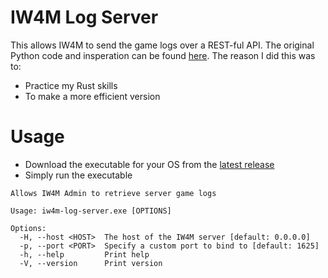 # IW4M Log Server

This allows IW4M to send the game logs over a REST-ful API. The original Python code and insperation can be found [here](https://github.com/RaidMax/IW4MAdmin-GameLogServer/tree/master). The reason I did this was to:
- Practice my Rust skills
- To make a more efficient version

# Usage

- Download the executable for your OS from the [latest release](https://github.com/Stefanuk12/iw4m-log-server/releases/latest)
- Simply run the executable

```
Allows IW4M Admin to retrieve server game logs

Usage: iw4m-log-server.exe [OPTIONS]

Options:
  -H, --host <HOST>  The host of the IW4M server [default: 0.0.0.0]
  -p, --port <PORT>  Specify a custom port to bind to [default: 1625]
  -h, --help         Print help
  -V, --version      Print version
```
